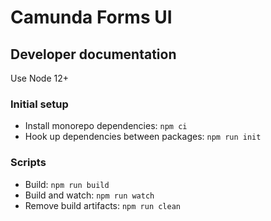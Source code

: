 # Camunda Forms UI

## Developer documentation

Use Node 12+

### Initial setup

- Install monorepo dependencies: `npm ci`
- Hook up dependencies between packages: `npm run init`

### Scripts

- Build: `npm run build`
- Build and watch: `npm run watch`
- Remove build artifacts: `npm run clean`
